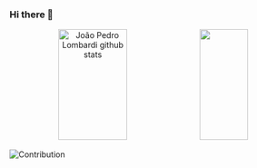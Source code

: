 ### Hi there 👋


<div align="center">  
  <img width="49%" height="195px" src="https://github-readme-stats.vercel.app/api?username=joaoplombardi&show_icons=true&count_private=true&hide_border=true&title_color=FFFFFF&icon_color=FFFFFF&text_color=FFFFFF&bg_color=0d1117&theme=dark" alt="João Pedro Lombardi github stats" /> 
  <img width="41%" height="195px" src="https://github-readme-stats.vercel.app/api/top-langs/?username=joaoplombardi&layout=compact&hide_border=true&title_color=FFFFFF&icon_color=FFFFFF&text_color=FFFFFF&bg_color=0d1117&theme=dark" />
</div>

![Contribution](https://activity-graph.herokuapp.com/graph?username=joaoplombardi&theme=gotham&hide_border=true&area=true)

<!--
**joaoplombardi/joaoplombardi** is a ✨ _special_ ✨ repository because its `README.md` (this file) appears on your GitHub profile.

Here are some ideas to get you started:

- 🔭 I’m currently working on ...
- 🌱 I’m currently learning ...
- 👯 I’m looking to collaborate on ...
- 🤔 I’m looking for help with ...
- 💬 Ask me about ...
- 📫 How to reach me: ...
- 😄 Pronouns: ...
- ⚡ Fun fact: ...
-->
